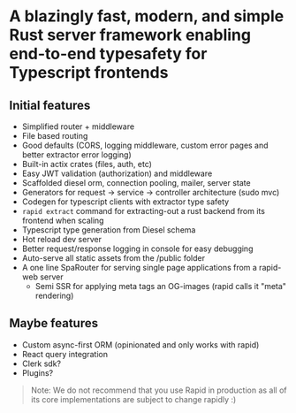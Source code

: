 # A blazingly fast, modern, and simple Rust server framework enabling end-to-end typesafety for Typescript frontends

## Initial features
- Simplified router + middleware
- File based routing
- Good defaults (CORS, logging middleware, custom error pages and better extractor error logging)
- Built-in actix crates (files, auth, etc)
- Easy JWT validation (authorization) and middleware
- Scaffolded diesel orm, connection pooling, mailer, server state
- Generators for request -> service -> controller architecture (sudo mvc)
- Codegen for typescript clients with extractor type safety
- `rapid extract` command for extracting-out a rust backend from its frontend when scaling
- Typescript type generation from Diesel schema
- Hot reload dev server
- Better request/response logging in console for easy debugging
- Auto-serve all static assets from the /public folder
- A one line SpaRouter for serving single page applications from a rapid-web server
    - Semi SSR for applying meta tags an OG-images (rapid calls it "meta" rendering)

## Maybe features
- Custom async-first ORM (opinionated and only works with rapid)
- React query integration
- Clerk sdk?
- Plugins?

> Note: We do not recommend that you use Rapid in production as all of its core implementations are subject to change rapidly :)
